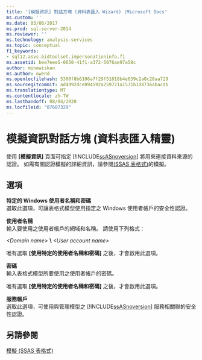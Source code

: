 ```yaml
---
title: '[模擬資訊] 對話方塊 (資料表匯入 Wizard) |Microsoft Docs'
ms.custom: ''
ms.date: 03/06/2017
ms.prod: sql-server-2014
ms.reviewer: ''
ms.technology: analysis-services
ms.topic: conceptual
f1_keywords:
- sql12.asvs.bidtoolset.impersonationinfo.f1
ms.assetid: bee7eee5-0650-41f1-a372-5076ae97a58c
author: minewiskan
ms.author: owend
ms.openlocfilehash: 5300f8b6106a7f29f51018b4e039c2a8c28aa729
ms.sourcegitcommit: ad4d92dce894592a259721a1571b1d8736abacdb
ms.translationtype: MT
ms.contentlocale: zh-TW
ms.lasthandoff: 08/04/2020
ms.locfileid: "87687329"
---
```

# <a name="impersonation-information-dialog-box-table-import-wizard"></a>模擬資訊對話方塊 (資料表匯入精靈)
  使用 **[模擬資訊]** 頁面可指定 [!INCLUDE[ssASnoversion](../includes/ssasnoversion-md.md)] 將用來連接資料來源的認證。 如需有關認證模擬的詳細資訊，請參閱[&#40;SSAS 表格式&#41;](tabular-models/impersonation-ssas-tabular.md)的模擬。  
  
## <a name="options"></a>選項  
 **特定的 Windows 使用者名稱和密碼**  
 選取此選項，可讓表格式模型使用指定之 Windows 使用者帳戶的安全性認證。  
  
 **使用者名稱**  
 輸入要使用之使用者帳戶的網域和名稱。 請使用下列格式：  
  
 *\<Domain name>* **\\** *\<User account name>*  
  
 唯有選取 **[使用特定的使用者名稱和密碼]** 之後，才會啟用此選項。  
  
 **密碼**  
 輸入表格式模型所要使用之使用者帳戶的密碼。  
  
 唯有選取 **[使用特定的使用者名稱和密碼]** 之後，才會啟用此選項。  
  
 **服務帳戶**  
 選取此選項，可使用與管理模型之 [!INCLUDE[ssASnoversion](../includes/ssasnoversion-md.md)] 服務相關聯的安全性認證。  
  
## <a name="see-also"></a>另請參閱  
 [模擬 &#40;SSAS 表格式&#41;](tabular-models/impersonation-ssas-tabular.md)  
  
  
